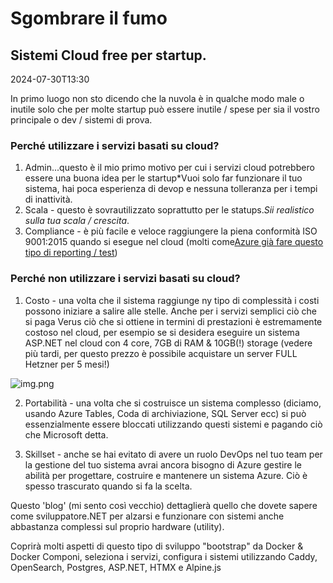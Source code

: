 # Sgombrare il fumo

## Sistemi Cloud free per startup.

<!--category-- Clearing the smoke, introduction -->
<datetime class="hidden">2024-07-30T13:30</datetime>

In primo luogo non sto dicendo che la nuvola è in qualche modo male o inutile solo che per molte startup può essere inutile / spese per
sia il vostro principale o dev / sistemi di prova.

### Perché utilizzare i servizi basati su cloud?

1. Admin...questo è il mio primo motivo per cui i servizi cloud potrebbero essere una buona idea per le startup*Vuoi solo far funzionare il tuo sistema, hai poca esperienza di devop e nessuna tolleranza per i tempi di inattività.
2. Scala - questo è sovrautilizzato soprattutto per le statups.*Sii realistico sulla tua scala / crescita*.
3. Compliance - è più facile e veloce raggiungere la piena conformità ISO 9001:2015 quando si esegue nel cloud (molti come[Azure già fare questo tipo di reporting / test](https://learn.microsoft.com/en-us/azure/compliance/offerings/offering-iso-9001))

### Perché non utilizzare i servizi basati su cloud?

1. Costo - una volta che il sistema raggiunge ny tipo di complessità i costi possono iniziare a salire alle stelle. Anche per i servizi semplici ciò che si paga Verus ciò che si ottiene in termini di prestazioni è estremamente costoso nel cloud, per esempio
   se si desidera eseguire un sistema ASP.NET nel cloud con 4 core, 7GB di RAM & 10GB(!) storage (vedere più tardi, per questo prezzo è possibile acquistare un server FULL Hetzner per 5 mesi!)

![img.png](img.png?width=500&format=webp)

2. Portabilità - una volta che si costruisce un sistema complesso (diciamo, usando Azure Tables, Coda di archiviazione, SQL Server ecc) si può essenzialmente essere bloccati utilizzando questi sistemi e pagando ciò che Microsoft detta.

3. Skillset - anche se hai evitato di avere un ruolo DevOps nel tuo team per la gestione del tuo sistema avrai ancora bisogno di Azure gestire le abilità per progettare, costruire e mantenere un sistema Azure. Ciò è spesso trascurato quando si fa la scelta.

Questo 'blog' (mi sento così vecchio) dettaglierà quello che dovete sapere come sviluppatore.NET per alzarsi e funzionare con sistemi anche abbastanza complessi sul proprio hardware (utility).

Coprirà molti aspetti di questo tipo di sviluppo "bootstrap" da Docker & Docker Componi, seleziona i servizi, configura i sistemi utilizzando Caddy, OpenSearch, Postgres, ASP.NET, HTMX e Alpine.js